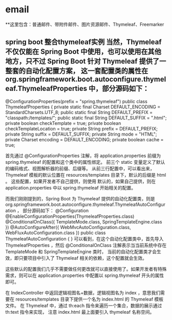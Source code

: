 # email
**这里包含：普通邮件、带附件邮件、图片资源邮件、Thymeleaf、Freemarker

spring boot 整合thymeleaf实例
当然，Thymeleaf 不仅仅能在 Spring Boot 中使用，也可以使用在其他地方，只不过 Spring Boot 针对 Thymeleaf 提供了一整套的自动化配置方案，
这一套配置类的属性在 org.springframework.boot.autoconfigure.thymeleaf.ThymeleafProperties 中，部分源码如下：
----------------------------------------------------------------------------
@ConfigurationProperties(prefix = "spring.thymeleaf")
	public class ThymeleafProperties {
			private static final Charset DEFAULT_ENCODING = StandardCharsets.UTF_8;
			public static final String DEFAULT_PREFIX = "classpath:/templates/";
			public static final String DEFAULT_SUFFIX = ".html";
			private boolean checkTemplate = true;
			private boolean checkTemplateLocation = true;
			private String prefix = DEFAULT_PREFIX;
			private String suffix = DEFAULT_SUFFIX;
			private String mode = "HTML";
			private Charset encoding = DEFAULT_ENCODING;
			private boolean cache = true;

首先通过 @ConfigurationProperties 注解，将 application.properties 前缀为 spring.thymeleaf 的配置和这个类中的属性绑定。
前三个 static 变量定义了默认的编码格式、视图解析器的前缀、后缀等。
从前三行配置中，可以看出来，Thymeleaf 模板的默认位置在 resources/templates 目录下，默认的后缀是 html 。
这些配置，如果开发者不自己提供，则使用 默认的，如果自己提供，则在 application.properties 中以 spring.thymeleaf 开始相关的配置。

而我们刚刚提到的，Spring Boot 为 Thymeleaf 提供的自动化配置类，则是 org.springframework.boot.autoconfigure.thymeleaf.ThymeleafAutoConfiguration ，
部分源码如下：
@Configuration
@EnableConfigurationProperties(ThymeleafProperties.class)
@ConditionalOnClass({ TemplateMode.class, SpringTemplateEngine.class })
@AutoConfigureAfter({ WebMvcAutoConfiguration.class, WebFluxAutoConfiguration.class })
public class ThymeleafAutoConfiguration {
}
可以看到，在这个自动化配置类中，首先导入 ThymeleafProperties ，然后 @ConditionalOnClass 注解表示当当前系统中存在 TemplateMode 和 SpringTemplateEngine 类时，
当前的自动化配置类才会生效，即只要项目中引入了 Thymeleaf 相关的依赖，这个配置就会生效。

这些默认的配置我们几乎不需要做任何更改就可以直接使用了。如果开发者有特殊需求，则可以在 application.properties 中配置以 spring.thymeleaf 开头的属性即可。

在 IndexController 中返回逻辑视图名+数据，逻辑视图名为 index ，意思我们需要在 resources/templates 目录下提供一个名为 index.html 的 Thymeleaf 模板文件。
在 Thymeleaf 中，通过 th:each 指令来遍历一个集合，数据的展示通过 th:text 指令来实现，
注意 index.html 最上面要引入 thymeleaf 名称空间。
